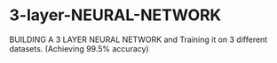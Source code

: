 # 3-layer-NEURAL-NETWORK
BUILDING A 3 LAYER NEURAL NETWORK and Training it on 3 different datasets. (Achieving 99.5% accuracy)
